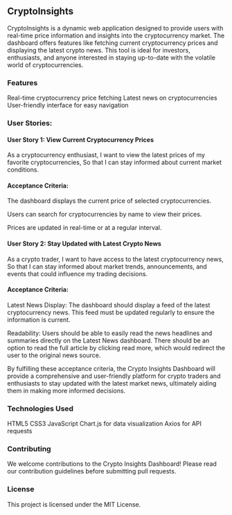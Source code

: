 ## CryptoInsights
CryptoInsights is a dynamic web application designed to provide users with real-time price information and insights into the cryptocurrency market. The dashboard offers features like fetching current cryptocurrency prices and displaying the latest crypto news. This tool is ideal for investors, enthusiasts, and anyone interested in staying up-to-date with the volatile world of cryptocurrencies.

### Features
Real-time cryptocurrency price fetching
Latest news on cryptocurrencies
User-friendly interface for easy navigation

### User Stories:
#### User Story 1: View Current Cryptocurrency Prices
As a cryptocurrency enthusiast,
I want to view the latest prices of my favorite cryptocurrencies,
So that I can stay informed about current market conditions.

#### Acceptance Criteria:

The dashboard displays the current price of selected cryptocurrencies.

Users can search for cryptocurrencies by name to view their prices.

Prices are updated in real-time or at a regular interval.

#### User Story 2: Stay Updated with Latest Crypto News
As a crypto trader,
I want to have access to the latest cryptocurrency news,
So that I can stay informed about market trends, announcements, and events that could influence my trading decisions.

#### Acceptance Criteria:
Latest News Display: The dashboard should display a feed of the latest cryptocurrency news. This feed must be updated regularly to ensure the information is current.

Readability: Users should be able to easily read the news headlines and summaries directly on the Latest News dashboard. There should be an option to read the full article by clicking read more, which would redirect the user to the original news source.

By fulfilling these acceptance criteria, the Crypto Insights Dashboard will provide a comprehensive and user-friendly platform for crypto traders and enthusiasts to stay updated with the latest market news, ultimately aiding them in making more informed decisions.

### Technologies Used
HTML5
CSS3
JavaScript
Chart.js for data visualization
Axios for API requests

### Contributing
We welcome contributions to the Crypto Insights Dashboard! Please read our contribution guidelines before submitting pull requests.

### License
This project is licensed under the MIT License.
